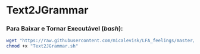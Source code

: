 # Text2JGrammar
### Para Baixar e Tornar Executável (_bash_):
```bash
wget "https://raw.githubusercontent.com/micalevisk/LFA_feelings/master/Text2JGrammar.sh" &&
chmod +x "Text2JGrammar.sh"
```
